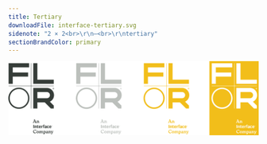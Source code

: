 ```yaml
---
title: Tertiary
downloadFile: interface-tertiary.svg
sidenote: "2 × 2<br>\r\n—<br>\r\ntertiary"
sectionBrandColor: primary
---
```


![](interface-tertiary.svg?resize=732)